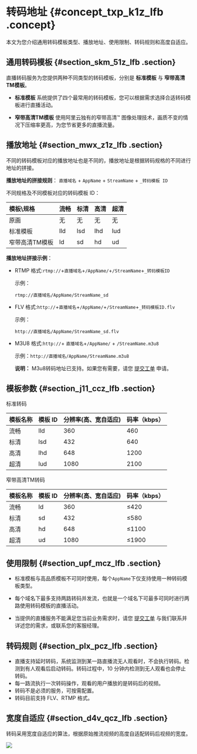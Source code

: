 # 转码地址 {#concept_txp_k1z_lfb .concept}

本文为您介绍通用转码模板类型、播放地址、使用限制、转码规则和高度自适应。

## 通用转码模板 {#section_skm_51z_lfb .section}

直播转码服务为您提供两种不同类型的转码模板，分别是 **标准模板** 与 **窄带高清TM模板**。

-   **标准模板** 系统提供了四个最常用的转码模板，您可以根据需求选择合适转码模板进行直播活动。

-   **窄带高清TM模板** 使用阿里云独有的窄带高清™ 图像处理技术，画质不变的情况下压缩率更高，为您节省更多的直播流量。


## 播放地址 {#section_mwx_z1z_lfb .section}

不同的转码模板对应的播放地址也是不同的，播放地址是根据转码规格的不同进行地址的拼接。

**播放地址的拼接规则**： `直播域名` + `AppName` + `StreamName` + `_转码模板 ID`

不同规格及不同模板对应的转码模板 ID：

|模板\\规格|流畅|标清|高清|超清|
|:-----|:-|:-|:-|:-|
|原画|无|无|无|无|
|标准模板|lld|lsd|lhd|lud|
|窄带高清TM模板|ld|sd|hd|ud|

**播放地址拼接示例**：

-   RTMP 格式:`rtmp://`+`直播域名`+`/AppName/`+`/StreamName`+`_转码模板ID`

    示例：

    ```
    rtmp://直播域名/AppName/StreamName_sd
    ```

-   FLV 格式:`http://`+`直播域名`+`/AppName/`+`/StreamName`+`_转码模板ID.flv`

    示例：

    ```
    http://直播域名/AppName/StreamName_sd.flv
    ```

-   M3U8 格式:`http://`+ `直播域名`+`/AppName/` + `/StreamName.m3u8`

    示例：`http://直播域名/AppName/StreamName.m3u8`

    **说明：** M3u8转码地址已支持。如果您有需要，请您 [提交工单](https://workorder.console.aliyun.com/console.htm#/ticket/add?productCode=live&commonQuestionId=562) 申请。


## 模板参数 {#section_j11_ccz_lfb .section}

标准转码

|模板名称|模板 ID|分辨率\(高、宽自适应\)|码率（kbps）|
|:---|:----|:------------|:-------|
|流畅|lld|360|460|
|标清|lsd|432|640|
|高清|lhd|648|1200|
|超清|lud|1080|2100|

窄带高清TM转码

|模板名称|模板 ID|分辨率\(高、宽自适应\)|码率（kbps）|
|:---|:----|:------------|:-------|
|流畅|ld|360|≤420|
|标清|sd|432|≤580|
|高清|hd|648|≤1100|
|超清|ud|1080|≤1900|

## 使用限制 {#section_upf_mcz_lfb .section}

-   标准模板与高品质模板不可同时使用，每个`AppName`下仅支持使用一种转码模板类型。

-   每个域名下最多支持两路转码并发流，也就是一个域名下可最多可同时进行两路使用转码模板的直播活动。

-   当提供的直播服务不能满足您当前业务需求时，请您 [提交工单](https://workorder.console.aliyun.com/console.htm#/ticket/add?productCode=live&commonQuestionId=562) 与我们联系并详述您的需求，或联系您的客服经理。


## 转码规则 {#section_plx_pcz_lfb .section}

-   直播支持延时转码，系统监测到某一路直播流无人观看时，不会执行转码。检测到有人观看后启动转码。转码过程中，10 分钟内检测到无人观看也会停止转码。
-   每一路流执行一次转码操作，观看的用户播放的是转码后的视频。
-   转码不是必须的服务，可按需配置。
-   转码目前支持 FLV、RTMP 格式。

## 宽度自适应 {#section_d4v_qcz_lfb .section}

转码采用宽度自适应的算法，根据原始推流视频的高度自适配转码后视频的宽度。

![](http://static-aliyun-doc.oss-cn-hangzhou.aliyuncs.com/assets/img/23686/153957567313722_zh-CN.png)

